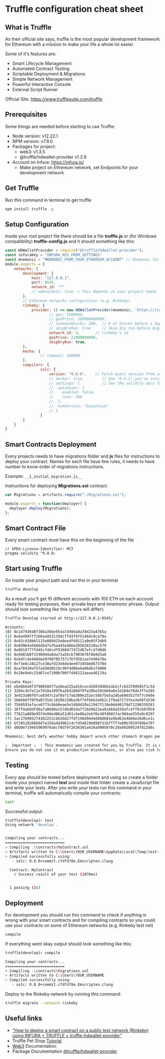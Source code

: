 # Truffle configuration cheat sheet

## What is Truffle
As their official site says, truffle is the most popular development framework for Ethereum 
with a mission to make your life a whole lot easier. 

Some of it's features are:
  * Smart Lifecycle Management
  * Automated Contract Testing
  * Scriptable Deployment & Migrations
  * Simple Network Management
  * Powerful Interactive Console
  * External Script Runner

Official Site: <https://www.trufflesuite.com/truffle>

## Prerequisites
Some things are needed before starting to use Truffle:
  * Node version: v12.22.1
  * NPM version: v7.9.0
  * Packages for project:
    * web3: v1.3.5
    * @truffle/hdwallet-provider v1.2.6
  * Account on Infura: <https://infura.io/>
    * Make project on Ethereum network, set Endpoints for your development network

## Get Truffle
Run this command in terminal to get truffle
```bash
npm install truffle -g
```

## Setup Configuration
Inside your root project file there should be a file __truffle.js__ or (for Windows compatibility) __truffle-config.js__  and
it should something like this:
```javascript
const HDWalletProvider = require("@truffle/hdwallet-provider");
const infuraKey = "INFURA_KEY_FROM_SETTINGS"
const mnemonic = "MNEMONIC_FROM_YOUR_ETHEREUM_ACCOUNT" // Mnemonic for your wallet (e.g. Metamask)
module.exports = {
	networks: {
		development: {
			host: "127.0.0.1",
			port: 8545,
			network_id: "*"
			// websockets: true -> This depends on your project needs
		},
		// Ethereum networks configuration (e.g. Rinkeby)
		rinkeby: {
			provider: () => new HDWalletProvider(mnemonic, `https://rinkeby.infura.io/v3/${infuraKey}`),
			      	// gas: 5500000,
      				// gasPrice: 200000000000,
      				// timeoutBlocks: 200,  // # of blocks before a deployment times out  (minimum/default: 50)
      				// skipDryRun: true     // Skip dry run before migrations? (default: false for public nets )
      				network_id: 4,       // rinkeby's id
      				gasPrice: 21000000000,
      				skipDryRun: true,
		},
		mocha: {
    			// timeout: 100000
  		},
		compilers: {
    			solc: {
      				version: "0.8.0",    // Fetch exact version from solc-bin (default: truffle's version)
      				// docker: true,        // Use "0.5.1" you've installed locally with docker (default: false)
      				// settings: {          // See the solidity docs for advice about optimization and evmVersion
      				//  optimizer: {
      				//    enabled: false,
      				//    runs: 200
     				//  },
      				//  evmVersion: "byzantium"
      				// }
    			}
  		}
	}
}

```

## Smart Contracts Deployment

Every projects needs to have migrations folder and __js__ files for instructions to deploy your contract.
Names for each file have few rules, it needs to have number to know order of migrations instructions. 

Example: `__1_initial_migration.js__`

Instructions for deploying __Migrations.sol__ contract:
```javascript
var Migrations = artifacts.require("./Migrations.sol");

module.exports = function(deployer) {
  deployer.deploy(Migrations);
};
```

## Smart Contract File
Every smart contract must have this on the beginning of the file
```
// SPDX-License-Identifier: MIT
pragma solidity ^0.8.0;
```

## Start using Truffle
Go inside your project path and run this in your terminal
```bash
truffle develop
```

As a result you'll get 10 different accounts with 100 ETH on each account ready for testing purposes, 
their private keys and mnemonic phrase. 
Output should look something like this (yours will differ):
```bash
Truffle Develop started at http://127.0.0.1:9545/

Accounts:
(0) 0x1d7936d8f386a366e954a7d494a0a78423a47b5a
(1) 0x6e4997ff2b0aa953119dcffd3f875146dc0ca79a
(2) 0x92cd10b65115e089d25e8eedfd9111a0e05f2db9
(3) 0x8d964a5666db47a7ba445edb6e205626330ac579
(4) 0x0019777fd45cf46cdf9168477472d67efc47d0db
(5) 0x9481b0f3198944a8da71a56cb79036f6f8b9d3a8
(6) 0xbdfcde440dee9700785757176fd5b1aa7e98470e
(7) 0xf3e8c28127ce30afd23e6de4ee97345bb0673704
(8) 0xa78439af57a458d0519c98f4d86e8a86db1f4806
(9) 0x20e9e6c25d67ce7290bf80ffd46222aeaa4617da

Private Keys:
(0) ebe8b6a9f3f98058d77a16ea225ad16cec426839d6b2ab2cfc633789585f1c5d
(1) 3204cde7e11e7d10a39976a2641868f9fe20be3916b8a8e1d184e78de3f7e285
(2) 3e923a90f6fce0347c2af8ef17ab300e252ec58b75e5a2dba666552fdf7c949e
(3) 5b668dff0f9a0735dc1020b150ba3bf7df6bb3e6b2c1f9a87273fea3e60fa530
(4) 75b9591eface6773cbbb0eae5e14b0420a11947f110eb6d461f0d72290339281
(5) 16ff4ab9dfd6a7a0680e157dbd65daff26d4623ea8346da559afc47f0cb97059
(6) 77621a889e95fda90ed86a51d61cbe06e2ebf0e38fd6037ac904ae559a9c029f
(7) 2ac27b995274362253cb62bd27fd7198d9444d88d681e9bd63e4b60e26d6ce1c
(8) bf345282686047e358add4062c4cfd54819b898f31bffff7e80b7659789be76f
(9) d0b0e719465969978abcf8d79f2636301a426ad905870c28a08109524f822d0c

Mnemonic: best defy weather hobby depart wreck other stomach dragon people notice flame

⚠️  Important ⚠️  : This mnemonic was created for you by Truffle. It is not secure.
Ensure you do not use it on production blockchains, or else you risk losing funds.
```

## Testing
Every app should be tested before deployment and using so create a folder inside your project named __test__ and inside that folder
create a JavaScript file and write your tests. After you write your tests run this command in your terminal, truffle will automatically
compile your contracts:
```bash
test
```

Successful output:
```bash
truffle(develop)> test
Using network 'develop'.


Compiling your contracts...
===========================
> Compiling .\contracts\MyContract.sol
> Artifacts written to C:\Users\YOUR_USERNAME\AppData\Local\Temp\test--18560-fjAi1PfOx90G
> Compiled successfully using:
   - solc: 0.8.0+commit.c7dfd78e.Emscripten.clang

  Contract: MyContract
    √ Success result of your test (2076ms)


  1 passing (2s)
```


## Deployment

For development you should run this command to check if anything is wrong with your smart contracts and for compiling
contracts so you could use your contracts on some of Ethereum networks (e.g. Rinkeby test net)
```bash
compile
```

If everything went okay output should look something like this:
```bash
truffle(develop)> compile

Compiling your contracts...
===========================
> Compiling .\contracts\Migrations.sol
> Artifacts written to C:\Users\YOUR_USERNAME
> Compiled successfully using:
   - solc: 0.8.0+commit.c7dfd78e.Emscripten.clang
```

Deploy to the Rinkeby network by running this command:
```bash
truffle migrate --network rinkeby
```

## Useful links
* ["How to deploy a smart contract on a public test network (Rinkeby) using INFURA + TRUFFLE + truffle-hdwallet-provider"](https://andresaaap.medium.com/how-to-deploy-a-smart-contract-on-a-public-test-network-rinkeby-using-infura-truffle-8e19253870c4)
* Truffle Pet Shop [Tutorial](https://www.trufflesuite.com/tutorial)
* [Web3](https://web3js.readthedocs.io/en/v1.3.4/) Documentation
* Package Documentation [@truffle/hdwallet-provider](https://www.npmjs.com/package/@truffle/hdwallet-provider)





